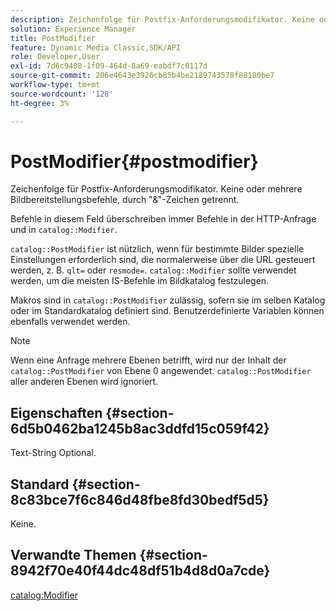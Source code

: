 ```yaml
---
description: Zeichenfolge für Postfix-Anforderungsmodifikator. Keine oder mehrere Bildbereitstellungsbefehle, durch "&"-Zeichen getrennt.
solution: Experience Manager
title: PostModifier
feature: Dynamic Media Classic,SDK/API
role: Developer,User
exl-id: 7d6c9408-1f09-464d-8a69-eabdf7c0117d
source-git-commit: 206e4643e3926cb85b4be2189743578f88180be7
workflow-type: tm+mt
source-wordcount: '128'
ht-degree: 3%

---
```


# PostModifier{#postmodifier}

Zeichenfolge für Postfix-Anforderungsmodifikator. Keine oder mehrere Bildbereitstellungsbefehle, durch &quot;&amp;&quot;-Zeichen getrennt.

Befehle in diesem Feld überschreiben immer Befehle in der HTTP-Anfrage und in `catalog::Modifier`.

`catalog::PostModifier` ist nützlich, wenn für bestimmte Bilder spezielle Einstellungen erforderlich sind, die normalerweise über die URL gesteuert werden, z. B. `qlt=` oder `resmode=`. `catalog::Modifier` sollte verwendet werden, um die meisten IS-Befehle im Bildkatalog festzulegen.

Makros sind in `catalog::PostModifier` zulässig, sofern sie im selben Katalog oder im Standardkatalog definiert sind. Benutzerdefinierte Variablen können ebenfalls verwendet werden.

>[!NOTE]
>
>Wenn eine Anfrage mehrere Ebenen betrifft, wird nur der Inhalt der `catalog::PostModifier` von Ebene 0 angewendet. `catalog::PostModifier` aller anderen Ebenen wird ignoriert.

## Eigenschaften {#section-6d5b0462ba1245b8ac3ddfd15c059f42}

Text-String Optional.

## Standard {#section-8c83bce7f6c846d48fbe8fd30bedf5d5}

Keine.

## Verwandte Themen {#section-8942f70e40f44dc48df51b4d8d0a7cde}

[catalog:Modifier](../../../../../../is-api/image-catalog/image-serving-api-ref/c-image-catalog-reference/c-image-svg-data-reference/c-image-data-reference/r-modifier-cat.md#reference-d2c6884b3a2248fab81a112d27969834)
